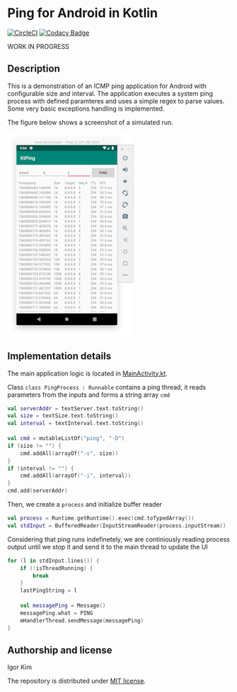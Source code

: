# Ping for Android in Kotlin

[![CircleCI](https://circleci.com/gh/igorskh/kt_ping.svg?style=svg)](https://circleci.com/gh/igorskh/kt_ping)
[![Codacy Badge](https://api.codacy.com/project/badge/Grade/66032728618f467990c4a6d60abdced0)](https://www.codacy.com/app/igorskh/kt_ping?utm_source=github.com&amp;utm_medium=referral&amp;utm_content=igorskh/kt_ping&amp;utm_campaign=Badge_Grade)

WORK IN PROGRESS

## Description
This is a demonstration of an ICMP ping application for Android with configurable size and interval. The application executes a system ping process with defined paramteres and uses a simple regex to parse values. Some very basic exceptions handling is implemented.

The figure below shows a screenshot of a simulated run.

![](public/screenshot.png)

## Implementation details
The main application logic is located in [MainActivity.kt](app/src/main/java/ru/roundeasy/ktping/MainActivity.kt).

Class `class PingProcess : Runnable` contains a ping thread, it reads parameters from the inputs and forms a string array `cmd`

```kotlin
val serverAddr = textServer.text.toString()
val size = textSize.text.toString()
val interval = textInterval.text.toString()

val cmd = mutableListOf("ping", "-D")
if (size != "") {
    cmd.addAll(arrayOf("-s", size))
}
if (interval != "") {
    cmd.addAll(arrayOf("-i", interval))
}
cmd.add(serverAddr)
```

Then, we create a `process` and initialize buffer reader

```kotlin
val process = Runtime.getRuntime().exec(cmd.toTypedArray())
val stdInput = BufferedReader(InputStreamReader(process.inputStream))
```

Considering that ping runs indefinetely, we are continiously reading process output until we stop it and send it to the main thread to update the UI

```kotlin
for (l in stdInput.lines()) {
    if (!isThreadRunning) {
        break
    }
    lastPingString = l

    val messagePing = Message()
    messagePing.what = PING
    mHandlerThread.sendMessage(messagePing)
}
```

## Authorship and license
Igor Kim

The repository is distributed under [MIT license](LICENSE.MD).
